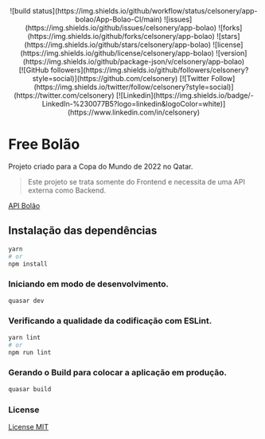 <div align=center>
![build status](https://img.shields.io/github/workflow/status/celsonery/app-bolao/App-Bolao-CI/main)
![issues](https://img.shields.io/github/issues/celsonery/app-bolao)
![forks](https://img.shields.io/github/forks/celsonery/app-bolao)
![stars](https://img.shields.io/github/stars/celsonery/app-bolao)
![license](https://img.shields.io/github/license/celsonery/app-bolao)
![version](https://img.shields.io/github/package-json/v/celsonery/app-bolao)
</div>

<div align=center>
[![GitHub followers](https://img.shields.io/github/followers/celsonery?style=social)](https://github.com/celsonery)
[![Twitter Follow](https://img.shields.io/twitter/follow/celsonery?style=social)](https://twitter.com/celsonery)
[![Linkedin](https://img.shields.io/badge/-LinkedIn-%230077B5?logo=linkedin&logoColor=white)](https://www.linkedin.com/in/celsonery)
</div>

# Free Bolão

Projeto criado para a Copa do Mundo de 2022 no Qatar.

> Este projeto se trata somente do Frontend e necessita de uma API externa como Backend.

[API Bolão](https://github.com/celsonery/api-bolao)

## Instalação das dependências
```bash
yarn
# or
npm install
```

### Iniciando em modo de desenvolvimento.
```bash
quasar dev
```

### Verificando a qualidade da codificação com ESLint.
```bash
yarn lint
# or
npm run lint
```

### Gerando o Build para colocar a aplicação em produção.
```bash
quasar build
```

### License
[License MIT](LICENSE)
